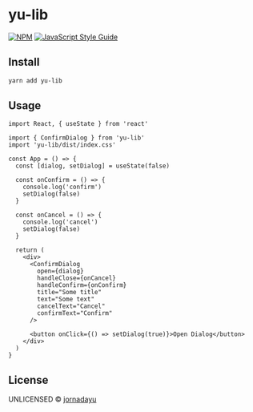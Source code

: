 # yu-lib

[![NPM](https://img.shields.io/npm/v/yu-lib.svg)](https://www.npmjs.com/package/yu-lib) [![JavaScript Style Guide](https://img.shields.io/badge/code_style-standard-brightgreen.svg)](https://standardjs.com)

## Install

```bash
yarn add yu-lib
```

## Usage

```tsx
import React, { useState } from 'react'

import { ConfirmDialog } from 'yu-lib'
import 'yu-lib/dist/index.css'

const App = () => {
  const [dialog, setDialog] = useState(false)

  const onConfirm = () => {
    console.log('confirm')
    setDialog(false)
  }

  const onCancel = () => {
    console.log('cancel')
    setDialog(false)
  }

  return (
    <div>
      <ConfirmDialog
        open={dialog}
        handleClose={onCancel}
        handleConfirm={onConfirm}
        title="Some title"
        text="Some text"
        cancelText="Cancel"
        confirmText="Confirm"
      />

      <button onClick={() => setDialog(true)}>Open Dialog</button>
    </div>
  )
}
```

## License

UNLICENSED © [jornadayu](https://bitbucket.org/sal-jornadayu/yulib)
